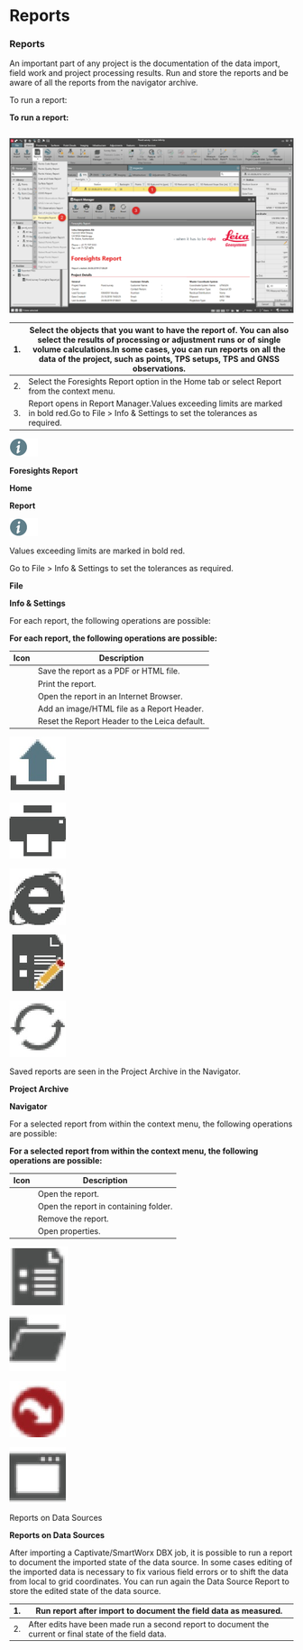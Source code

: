 # Reports

### Reports

An important part of any project is the documentation of the data import, field work and project processing results. Run and store the reports and be aware of all the reports from the navigator archive.

To run a report:

**To run a report:**

|  |  |
| --- | --- |

![Image](graphics/01006339.jpg)

| 1. | Select the objects that you want to have the report of. You can also select the results of processing or adjustment runs or of single volume calculations.In some cases, you can run reports on all the data of the project, such as points, TPS setups, TPS and GNSS observations. |
| --- | --- |
| 2. | Select the Foresights Report option in the Home tab or select Report from the context menu. |
| 3. | Report opens in Report Manager.Values exceeding limits are marked in bold red.Go to File > Info & Settings to set the tolerances as required. |

![Image](./data/icons/note.gif)

**Foresights Report**

**Home**

**Report**

![Image](./data/icons/note.gif)

Values exceeding limits are marked in bold red.

Go to File > Info & Settings to set the tolerances as required.

**File**

**Info & Settings**

For each report, the following operations are possible:

**For each report, the following operations are possible:**

| Icon | Description |
| --- | --- |
|  | Save the report as a PDF or HTML file. |
|  | Print the report. |
|  | Open the report in an Internet Browser. |
|  | Add an image/HTML file as a Report Header. |
|  | Reset the Report Header to the Leica default. |

![Image](graphics/01006349.jpg)

![Image](graphics/01006350.jpg)

![Image](graphics/01006351.jpg)

![Image](graphics/01006352.jpg)

![Image](graphics/01006353.jpg)

Saved reports are seen in the Project Archive in the Navigator.

**Project Archive**

**Navigator**

For a selected report from within the context menu, the following operations are possible:

**For a selected report from within the context menu, the following operations are possible:**

| Icon | Description |
| --- | --- |
|  | Open the report. |
|  | Open the report in containing folder. |
|  | Remove the report. |
|  | Open properties. |

![Image](graphics/01006354.jpg)

![Image](graphics/01006355.jpg)

![Image](graphics/01006356.jpg)

![Image](graphics/01006357.jpg)

Reports on Data Sources

**Reports on Data Sources**

After importing a Captivate/SmartWorx DBX job, it is possible to run a report to document the imported state of the data source. In some cases editing of the imported data is necessary to fix various field errors or to shift the data from local to grid coordinates. You can run again the Data Source Report to store the edited state of the data source.

| 1. | Run report after import to document the field data as measured. |
| --- | --- |
| 2. | After edits have been made run a second report to document the current or final state of the field data. |

